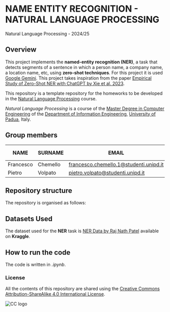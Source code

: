 # NAME ENTITY RECOGNITION - NATURAL LANGUAGE PROCESSING #
Natural Language Processing - 2024/25

## Overview ##
This project implements the **named-entity recognition (NER)**, a task that detects segments of a sentence in which a person name, a company name, a location name, etc, using **zero-shot techniques**. For this project it is used [Google Gemini](https://ai.google.dev/gemini-api/docs?hl=it).
This project takes inspiration from the paper [Empirical Study of Zero-Shot NER with ChatGPT by Xie et al. 2023](https://arxiv.org/abs/2310.10035). 

This repository is a template repository for the homeworks to be developed in the [Natural Language Processing](https://stem.elearning.unipd.it/course/view.php?id=9624) course.

*Natural Language Processing* is a course of the [Master Degree in Computer Engineering](https://degrees.dei.unipd.it/master-degrees/computer-engineering/) of the  [Department of Information Engineering](https://www.dei.unipd.it/en/), [University of Padua](https://www.unipd.it/en/), Italy.

## Group members ##
| NAME        | SURNAME     | EMAIL                                     | ID NUMBER  |
|-------------|-------------|-------------------------------------------|------------|
| Francesco   | Chemello    | francesco.chemello.1@studenti.unipd.it    | 2121346    |
| Pietro      | Volpato     | pietro.volpato@studenti.unipd.it          | 2120825    |

## Repository structure ##
The repository is organised as follows:

## Datasets Used ##
The dataset used for the **NER** task is [NER Data by Raj Nath Patel](https://www.kaggle.com/datasets/rajnathpatel/ner-data) available on **Kraggle**.

## How to run the code ##
The code is written in *.ipynb*.

### License ###

All the contents of this repository are shared using the [Creative Commons Attribution-ShareAlike 4.0 International License](http://creativecommons.org/licenses/by-sa/4.0/).

![CC logo](https://i.creativecommons.org/l/by-sa/4.0/88x31.png)
